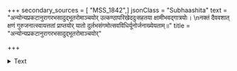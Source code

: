 +++
secondary_sources = [ "MSS_1842",]
jsonClass = "Subhaashita"
text = "अन्योन्यप्रकटानुरागरभसादुद्भूतरोमाञ्चयोर् उत्कण्ठापरिखेददुःसहतया क्षामीभवद्गात्रयोः।  \nनक्तं दैववशात् क्षणं गुरुजनात्स्वायत्ततां प्राप्तयोर् यातो दुर्लभसंगमोत्सवविधिर्यूनोर्जनाख्येयताम्॥"
title = "अन्योन्यप्रकटानुरागरभसादुद्भूतरोमाञ्चयोर्"

+++

<details><summary>Text</summary>

अन्योन्यप्रकटानुरागरभसादुद्भूतरोमाञ्चयोर् उत्कण्ठापरिखेददुःसहतया क्षामीभवद्गात्रयोः।  
नक्तं दैववशात् क्षणं गुरुजनात्स्वायत्ततां प्राप्तयोर् यातो दुर्लभसंगमोत्सवविधिर्यूनोर्जनाख्येयताम्॥
</details>
